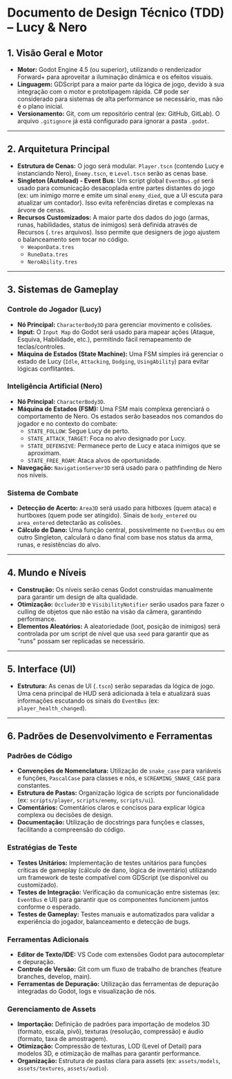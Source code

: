 # Documento de Design Técnico (TDD) – Lucy & Nero

## 1. Visão Geral e Motor

- **Motor:** Godot Engine 4.5 (ou superior), utilizando o renderizador Forward+ para aproveitar a iluminação dinâmica e os efeitos visuais.
- **Linguagem:** GDScript para a maior parte da lógica de jogo, devido à sua integração com o motor e prototipagem rápida. C# pode ser considerado para sistemas de alta performance se necessário, mas não é o plano inicial.
- **Versionamento:** Git, com um repositório central (ex: GitHub, GitLab). O arquivo `.gitignore` já está configurado para ignorar a pasta `.godot`.

---

## 2. Arquitetura Principal

- **Estrutura de Cenas:** O jogo será modular. `Player.tscn` (contendo Lucy e instanciando Nero), `Enemy.tscn`, e `Level.tscn` serão as cenas base.
- **Singleton (Autoload) - Event Bus:** Um script global `EventBus.gd` será usado para comunicação desacoplada entre partes distantes do jogo (ex: um inimigo morre e emite um sinal `enemy_died`, que a UI escuta para atualizar um contador). Isso evita referências diretas e complexas na árvore de cenas.
- **Recursos Customizados:** A maior parte dos dados do jogo (armas, runas, habilidades, status de inimigos) será definida através de Recursos (`.tres` arquivos). Isso permite que designers de jogo ajustem o balanceamento sem tocar no código.
    - `WeaponData.tres`
    - `RuneData.tres`
    - `NeroAbility.tres`

---

## 3. Sistemas de Gameplay

### Controle do Jogador (Lucy)
- **Nó Principal:** `CharacterBody3D` para gerenciar movimento e colisões.
- **Input:** O `Input Map` do Godot será usado para mapear ações (Ataque, Esquiva, Habilidade, etc.), permitindo fácil remapeamento de teclas/controles.
- **Máquina de Estados (State Machine):** Uma FSM simples irá gerenciar o estado de Lucy (`Idle`, `Attacking`, `Dodging`, `UsingAbility`) para evitar lógicas conflitantes.

### Inteligência Artificial (Nero)
- **Nó Principal:** `CharacterBody3D`.
- **Máquina de Estados (FSM):** Uma FSM mais complexa gerenciará o comportamento de Nero. Os estados serão baseados nos comandos do jogador e no contexto do combate:
    - `STATE_FOLLOW`: Segue Lucy de perto.
    - `STATE_ATTACK_TARGET`: Foca no alvo designado por Lucy.
    - `STATE_DEFENSIVE`: Permanece perto de Lucy e ataca inimigos que se aproximam.
    - `STATE_FREE_ROAM`: Ataca alvos de oportunidade.
- **Navegação:** `NavigationServer3D` será usado para o pathfinding de Nero nos níveis.

### Sistema de Combate
- **Detecção de Acerto:** `Area3D` será usado para hitboxes (quem ataca) e hurtboxes (quem pode ser atingido). Sinais de `body_entered` ou `area_entered` detectarão as colisões.
- **Cálculo de Dano:** Uma função central, possivelmente no `EventBus` ou em outro Singleton, calculará o dano final com base nos status da arma, runas, e resistências do alvo.

---

## 4. Mundo e Níveis

- **Construção:** Os níveis serão cenas Godot construídas manualmente para garantir um design de alta qualidade.
- **Otimização:** `Occluder3D` e `VisibilityNotifier` serão usados para fazer o culling de objetos que não estão na visão da câmera, garantindo performance.
- **Elementos Aleatórios:** A aleatoriedade (loot, posição de inimigos) será controlada por um script de nível que usa `seed` para garantir que as "runs" possam ser replicadas se necessário.

---

## 5. Interface (UI)

- **Estrutura:** As cenas de UI (`.tscn`) serão separadas da lógica de jogo. Uma cena principal de HUD será adicionada à tela e atualizará suas informações escutando os sinais do `EventBus` (ex: `player_health_changed`).

---

## 6. Padrões de Desenvolvimento e Ferramentas

### Padrões de Código
- **Convenções de Nomenclatura:** Utilização de `snake_case` para variáveis e funções, `PascalCase` para classes e nós, e `SCREAMING_SNAKE_CASE` para constantes.
- **Estrutura de Pastas:** Organização lógica de scripts por funcionalidade (ex: `scripts/player`, `scripts/enemy`, `scripts/ui`).
- **Comentários:** Comentários claros e concisos para explicar lógica complexa ou decisões de design.
- **Documentação:** Utilização de docstrings para funções e classes, facilitando a compreensão do código.

### Estratégias de Teste
- **Testes Unitários:** Implementação de testes unitários para funções críticas de gameplay (cálculo de dano, lógica de inventário) utilizando um framework de teste compatível com GDScript (se disponível ou customizado).
- **Testes de Integração:** Verificação da comunicação entre sistemas (ex: `EventBus` e UI) para garantir que os componentes funcionem juntos conforme o esperado.
- **Testes de Gameplay:** Testes manuais e automatizados para validar a experiência do jogador, balanceamento e detecção de bugs.

### Ferramentas Adicionais
- **Editor de Texto/IDE:** VS Code com extensões Godot para autocompletar e depuração.
- **Controle de Versão:** Git com um fluxo de trabalho de branches (feature branches, develop, main).
- **Ferramentas de Depuração:** Utilização das ferramentas de depuração integradas do Godot, logs e visualização de nós.

### Gerenciamento de Assets
- **Importação:** Definição de padrões para importação de modelos 3D (formato, escala, pivô), texturas (resolução, compressão) e áudio (formato, taxa de amostragem).
- **Otimização:** Compressão de texturas, LOD (Level of Detail) para modelos 3D, e otimização de malhas para garantir performance.
- **Organização:** Estrutura de pastas clara para assets (ex: `assets/models`, `assets/textures`, `assets/audio`).